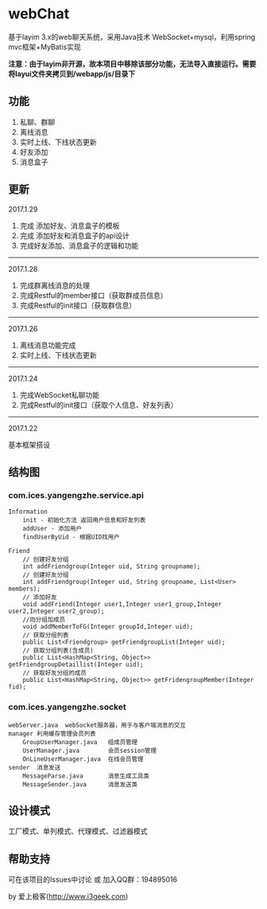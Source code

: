 # webChat

基于layim 3.x的web聊天系统，采用Java技术 WebSocket+mysql，利用spring mvc框架+MyBatis实现

**注意：由于layim非开源，故本项目中移除该部分功能，无法导入直接运行。需要将layui文件夹拷贝到/webapp/js/目录下**

## 功能

1. 私聊、群聊
2. 离线消息
3. 实时上线、下线状态更新
4. 好友添加
5. 消息盒子

## 更新

2017.1.29

1. 完成 添加好友、消息盒子的模板
2. 完成 添加好友和消息盒子的api设计
3. 完成好友添加、消息盒子的逻辑和功能

---

2017.1.28

1. 完成群离线消息的处理
2. 完成Restful的member接口（获取群成员信息）
3. 完成Restful的init接口（获取群信息）

---

2017.1.26

1. 离线消息功能完成
2. 实时上线、下线状态更新

---

2017.1.24

1. 完成WebSocket私聊功能
2. 完成Restful的init接口（获取个人信息、好友列表）

---

2017.1.22

基本框架搭设

## 结构图

### com.ices.yangengzhe.service.api

	Information
		init - 初始化方法 返回用户信息和好友列表
		addUser - 添加用户
		findUserByUid - 根据UID找用户
		
	Friend
		// 创建好友分组
	    int addFriendgroup(Integer uid, String groupname);
	    // 创建好友分组
	    int addFriendgroup(Integer uid, String groupname, List<User> members);
	    // 添加好友
	    void addFriend(Integer user1,Integer user1_group,Integer user2,Integer user2_group);
	    //向分组加成员
	    void addMemberToFG(Integer groupId,Integer uid);
	    // 获取分组列表
	    public List<Friendgroup> getFriendgroupList(Integer uid);
	    // 获取分组列表(含成员)
	    public List<HashMap<String, Object>> getFriendgroupDetaillist(Integer uid);
	    // 获取好友分组的成员
	    public List<HashMap<String, Object>> getFridengroupMember(Integer fid);

### com.ices.yangengzhe.socket

	webServer.java	webSocket服务器，用于与客户端消息的交互	
	manager	利用缓存管理会员列表
		GroupUserManager.java	组成员管理
		UserManager.java		会员session管理
		OnLineUserManager.java	在线会员管理
	sender 	消息发送
		MessageParse.java		消息生成工具类
		MessageSender.java		消息发送类

## 设计模式

工厂模式、单列模式、代理模式、过滤器模式

## 帮助支持

可在该项目的Issues中讨论 或 加入QQ群：194895016

by 爱上极客(http://www.i3geek.com)